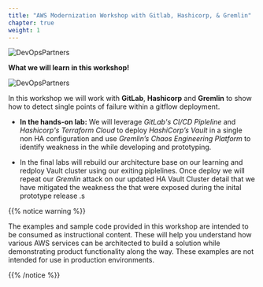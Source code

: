```yaml
---
title: "AWS Modernization Workshop with Gitlab, Hashicorp, & Gremlin"
chapter: true
weight: 1
---
```


![DevOpsPartners](/images/getting_started/devops_partners.png)


__What we will learn in this workshop!__

![DevOpsPartners](/images/getting_started/arch.png)

In this workshop we will work with __GitLab__, __Hashicorp__ and __Gremlin__ to show how to detect single points of failure within a gitflow deployment. 

- **In the hands-on lab:**  We will leverage _GitLab's CI/CD Pipleline_ and _Hashicorp's Terraform Cloud_ to deploy _HashiCorp’s Vault_ in a single non HA configuration and use _Gremlin’s Chaos Engineering Platform_ to identify weakness in the while developing and prototyping. 

- In the final labs will rebuild our architecture base on our learning and redploy Vault cluster using our exiting piplelines. Once deploy we will repeat our _Gremlin_ attack on our updated HA Vault Cluster detail that we have  mitigated the weakness the that were exposed during the inital prototype release .s

{{% notice warning %}}
<p style='text-align: left;'>
The examples and sample code provided in this workshop are intended to be consumed as instructional content. These will help you understand how various AWS services can be architected to build a solution while demonstrating product functionality along the way. These examples are not intended for use in production environments.
</p>
{{% /notice %}}


